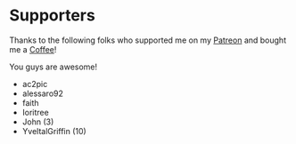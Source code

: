 # Supporters

Thanks to the following folks who supported me on my [Patreon](https://www.patreon.com/illusion0001) and bought me a [Coffee](https://www.buymeacoffee.com/illusion0001)!

You guys are awesome!

- ac2pic
- alessaro92
- faith
- Ioritree
- John (3)
- YveltalGriffin (10)


<!--
- TeMkA169

- smasher248

- Ethan Snyder

- cad5150
-->
